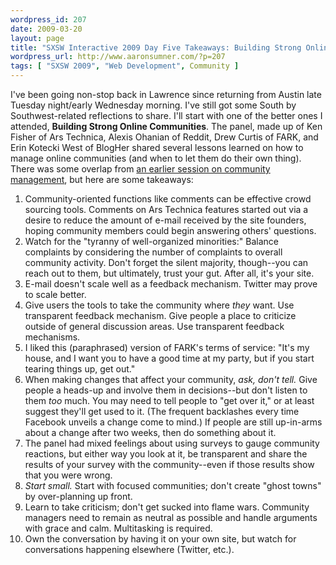 ```yaml
--- 
wordpress_id: 207
date: 2009-03-20
layout: page
title: "SXSW Interactive 2009 Day Five Takeaways: Building Strong Online Communities"
wordpress_url: http://www.aaronsumner.com/?p=207
tags: [ "SXSW 2009", "Web Development", Community ]
---
```

I've been going non-stop back in Lawrence since returning from Austin late Tuesday night/early Wednesday morning. I've still got some South by Southwest-related reflections to share. I'll start with one of the better ones I attended, <strong>Building Strong Online Communities</strong>. The panel, made up of Ken Fisher of Ars Technica, Alexis Ohanian of Reddit, Drew Curtis of FARK, and Erin Kotecki West of BlogHer shared several lessons learned on how to manage online communities (and when to let them do their own thing). There was some overlap from <a href="/2009/03/16/sxsw-interactive-2009-day-three-takeaways-lessons-in-community-management.html">an earlier session on community management</a>, but here are some takeaways:

<ol>
<li>Community-oriented functions like comments can be effective crowd sourcing tools. Comments on Ars Technica features started out via a desire to reduce the amount of e-mail received by the site founders, hoping community members could begin answering others' questions.</li>
<li>Watch for the "tyranny of well-organized minorities:" Balance complaints by considering the number of complaints to overall community activity. Don't forget the silent majority, though--you can reach out to them, but ultimately, trust your gut. After all, it's your site.</li>
<li>E-mail doesn't scale well as a feedback mechanism. Twitter may prove to scale better.</li>
<li>Give users the tools to take the community where <em>they</em> want. Use transparent feedback mechanism. Give people a place to criticize outside of general discussion areas. Use transparent feedback mechanisms.</li>
<li>I liked this (paraphrased) version of FARK's terms of service: "It's my house, and I want you to have a good time at my party, but if you start tearing things up, get out."</li>
<li>When making changes that affect your community, <em>ask, don't tell.</em> Give people a heads-up and involve them in decisions--but don't listen to them <em>too</em> much. You may need to tell people to "get over it," or at least suggest they'll get used to it. (The frequent backlashes every time Facebook unveils a change come to mind.) If people are still up-in-arms about a change after two weeks, then do something about it.</li>
<li>The panel had mixed feelings about using surveys to gauge community reactions, but either way you look at it, be transparent and share the results of your survey with the community--even if those results show that you were wrong.</li>
<li><em>Start small.</em> Start with focused communities; don't create "ghost towns" by over-planning up front.</li>
<li>Learn to take criticism; don't get sucked into flame wars. Community managers need to remain as neutral as possible and handle arguments with grace and calm. Multitasking is required.</li>
<li>Own the conversation by having it on your own site, but watch for conversations happening elsewhere (Twitter, etc.).</li>
</ol>
